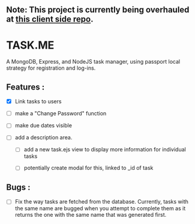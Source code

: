 ## Note: This project is currently being overhauled at [this client side repo](https://github.com/twalton83/TaskMeClient).

# TASK.ME #

A MongoDB, Express, and NodeJS task manager, using passport local strategy for registration and log-ins. 

## Features : ##

- [X] Link tasks to users

- [ ] make a "Change Password" function

- [ ] make due dates visible

- [ ] add a description area.
    - [ ] add a new task.ejs view to display more information for individual tasks
    - [ ] potentially create modal for this, linked to _id of task


## Bugs : ##

- [ ] Fix the way tasks are fetched from the database. Currently, tasks with the same name are bugged when you attempt to complete them as it returns the one with the same name that was generated first. 
